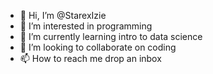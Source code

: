 - 👋 Hi, I’m @StarexIzie
- 👀 I’m interested in programming 
- 🌱 I’m currently learning intro to data science 
- 💞️ I’m looking to collaborate on coding 
- 📫 How to reach me drop an inbox 

<!---
StarexIzie/StarexIzie is a ✨ special ✨ repository because its `README.md` (this file) appears on your GitHub profile.
You can click the Preview link to take a look at your changes.
--->

